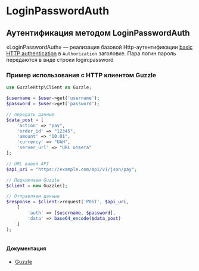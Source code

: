 # LoginPasswordAuth

## Аутентификация методом LoginPasswordAuth
«LoginPasswordAuth» — реализация базовой Http-аутентификации [basic HTTP authentication](http://www.ietf.org/rfc/rfc2069.txt) в `Authorization` заголовке. Пара логин пароль передаются в виде строки login:password

### Пример использования с HTTP клиентом Guzzle
``` php	
use GuzzleHttp\Client as Guzzle;

$username = $user->get('username');
$password = $user->get('password');

// передать данные
$data_post = [
    'action' => "pay",
    'order_id' => "12345",
    'amount' => "10.01",
    'currency' => "UAH",
    'server_url' => "URL ответа"
];

// URL вашей API
$api_uri = "https://example.com/api/v1/json/pay";

// Подключаем Guzzle
$client = new Guzzle();

// Отправляем данные
$response = $client->request('POST', $api_uri, 
    [
        'auth' => [$username, $password],
        'data' => base64_encode($data_post)
    ]
);
 
```
#### Документация
- [Guzzle](http://docs.guzzlephp.org/en/stable/request-options.html#auth)

